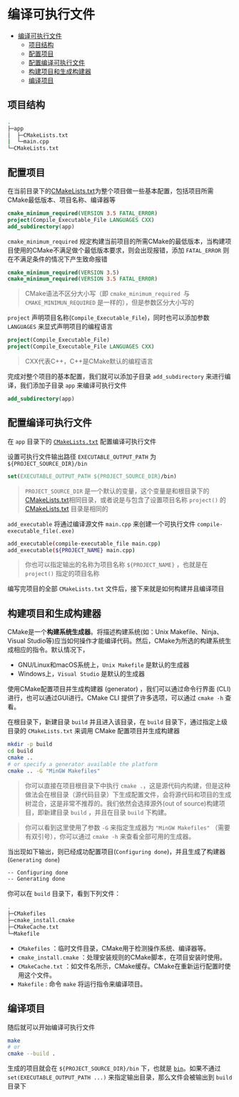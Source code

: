 # 编译可执行文件
- [编译可执行文件](#编译可执行文件)
  - [项目结构](#项目结构)
  - [配置项目](#配置项目)
  - [配置编译可执行文件](#配置编译可执行文件)
  - [构建项目和生成构建器](#构建项目和生成构建器)
  - [编译项目](#编译项目)

## 项目结构
```bash
.
├─app
│  ├─CMakeLists.txt
|  └─main.cpp
└─CMakeLists.txt
```

## 配置项目
在当前目录下的[CMakeLists.txt](CMakeLists.txt)为整个项目做一些基本配置，包括项目所需CMake最低版本、项目名称、编译器等
```cmake
cmake_minimum_required(VERSION 3.5 FATAL_ERROR)
project(Compile_Executable_File LANGUAGES CXX)
add_subdirectory(app)
```
`cmake_minimum_required` 规定构建当前项目的所需CMake的最低版本，当构建项目使用的CMake不满足做个最低版本要求，则会出现报错，添加 `FATAL_ERROR` 则在不满足条件的情况下产生致命报错
```cmake
cmake_minimum_required(VERSION 3.5)
cmake_minimum_required(VERSION 3.5 FATAL_ERROR)
```
> CMake语法不区分大小写（即 `cmake_minimum_required `与 `CMAKE_MINIMUN_REQUIRED` 是一样的），但是参数区分大小写的

`project` 声明项目名称(`Compile_Executable_File`)，同时也可以添加参数 `LANGUAGES` 来显式声明项目的编程语言
```cmake
project(Compile_Executable_File)
project(Compile_Executable_File LANGUAGES CXX)
```
> CXX代表C++，C++是CMake默认的编程语言

完成对整个项目的基本配置，我们就可以添加子目录 `add_subdirectory` 来进行编译，我们添加子目录 `app` 来编译可执行文件
```cmake
add_subdirectory(app)
```


## 配置编译可执行文件
在 `app` 目录下的 [`CMakeLists.txt`](app/CMakeLists.txtC) 配置编译可执行文件
  
设置可执行文件输出路径 `EXECUTABLE_OUTPUT_PATH` 为 `${PROJECT_SOURCE_DIR}/bin`
```cmake
set(EXECUTABLE_OUTPUT_PATH ${PROJECT_SOURCE_DIR}/bin)
```
> `PROJECT_SOURCE_DIR` 是一个默认的变量，这个变量是和根目录下的[CMakeLists.txt](CMakeLists.txt)相同目录，或者说是与包含了设置项目名称 `project()` 的 [CMakeLists.txt](CMakeLists.txt) 目录是相同的

`add_executable` 将通过编译源文件 `main.cpp` 来创建一个可执行文件 `compile-executable_file(.exe)`
```bash
add_executable(compile-executable_file main.cpp)
add_executable(${PROJECT_NAME} main.cpp)
```
> 你也可以指定输出的名称为项目名称 `${PROJECT_NAME}` ，也就是在 `project()` 指定的项目名称

编写完项目的全部 `CMakeLists.txt` 文件后，接下来就是如何构建并且编译项目


## 构建项目和生成构建器
CMake是一个**构建系统生成器**。将描述构建系统(如：Unix Makefile、Ninja、Visual Studio等)应当如何操作才能编译代码。然后，CMake为所选的构建系统生成相应的指令。默认情况下，
- GNU/Linux和macOS系统上，`Unix Makefile` 是默认的生成器
- Windows上，`Visual Studio` 是默认的生成器

使用CMake配置项目并生成构建器 (generator) ，我们可以通过命令行界面 (CLI) 进行，也可以通过GUI进行。CMake CLI 提供了许多选项，可以通过 `cmake -h` 查看。


在根目录下，新建目录 `build` 并且进入该目录，在 `build` 目录下，通过指定上级目录的 `CMakeLists.txt` 来调用 CMake 配置项目并生成构建器
```bash
mkdir -p build
cd build
cmake ..
# or specify a generator available the platform
cmake .. -G "MinGW Makefiles"
```
> 你可以直接在项目根目录下中执行 `cmake .`，这是源代码内构建，但是这种做法会在根目录（源代码目录）下生成配置文件，会将源代码和项目的生成树混合，这是非常不推荐的。我们依然会选择源外(out of source)构建项目，即新建目录 `build` ，并且在目录 `build` 下构建。

> 你可以看到这里使用了参数 `-G` 来指定生成器为 `"MinGW Makefiles"` （需要有双引号），你可以通过 `cmake -h` 来查看全部可用的生成器。

当出现如下输出，则已经成功配置项目(`Configuring done`)，并且生成了构建器(`Generating done`)
```bash
-- Configuring done
-- Generating done
```
你可以在 `build` 目录下，看到下列文件：
```bash
.
├─CMakefiles
├─cmake_install.cmake
├─CMakeCache.txt
└─Makefile
```
- `CMakefiles` ：临时文件目录，CMake用于检测操作系统、编译器等。
- `cmake_install.cmake` ：处理安装规则的CMake脚本，在项目安装时使用。
- `CMakeCache.txt` ：如文件名所示，CMake缓存。CMake在重新运行配置时使用这个文件。
- `Makefile` : 命令 `make` 将运行指令来编译项目。



## 编译项目
随后就可以开始编译可执行文件
```bash
make
# or
cmake --build .
```

生成的项目就会在 `${PROJECT_SOURCE_DIR}/bin` 下，也就是 [`bin`](bin)。如果不通过 `set(EXECUTABLE_OUTPUT_PATH ...)` 来指定输出目录，那么文件会被输出到 `build` 目录下


